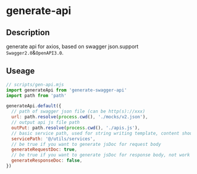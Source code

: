 # generate-api

## Description

generate api for axios, based on swagger json.support `Swagger2.0`&`OpenAPI3.0`.

## Useage

```js
// scripts/gen-api.mjs
import generateApi from 'generate-swagger-api'
import path from 'path'

generateApi.default({
  // path of swagger json file (can be http(s)://xxx)
  url: path.resolve(process.cwd(), './mocks/v2.json'),
  // output api js file path
  outPut: path.resolve(process.cwd(), './apis.js'),
  // basic service path, used for string writing template, content should be an instance of axios
  servicePath: '@/utils/services',
  // be true if you want to generate jsDoc for request body
  generateRequestDoc: true,
  // be true if you want to generate jsDoc for response body, not work still now
  generateResponseDoc: false,
})
```
